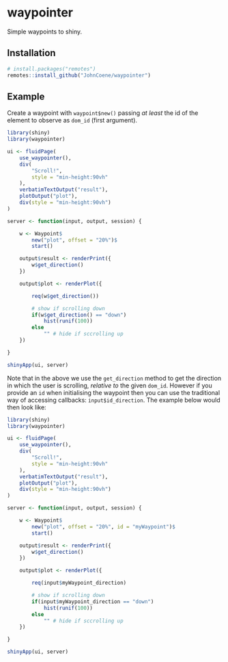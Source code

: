 # waypointer

Simple waypoints to shiny.

## Installation

``` r
# install.packages("remotes")
remotes::install_github("JohnCoene/waypointer")
```

## Example

Create a waypoint with `waypoint$new()`  passing _at least_ the id of the element to observe as `dom_id` (first argument). 

``` r
library(shiny)
library(waypointer)

ui <- fluidPage(
	use_waypointer(),
	div(
		"Scroll!", 
		style = "min-height:90vh"
	),
	verbatimTextOutput("result"),
	plotOutput("plot"),
	div(style = "min-height:90vh")
)

server <- function(input, output, session) {

	w <- Waypoint$
		new("plot", offset = "20%")$
		start()

	output$result <- renderPrint({
		w$get_direction()
	})

	output$plot <- renderPlot({

		req(w$get_direction())

		# show if scrolling down
		if(w$get_direction() == "down")
			hist(runif(100))
		else
			"" # hide if sccrolling up
	})

}

shinyApp(ui, server)
```

Note that in the above we use the `get_direction` method to get the direction in which the user is scrolling, _relative to_ the given `dom_id`. However if you provide an `id` when initialising the waypoint then you can use the traditional way of accessing callbacks: `input$id_direction`. The example below would then look like:

``` r
library(shiny)
library(waypointer)

ui <- fluidPage(
	use_waypointer(),
	div(
		"Scroll!", 
		style = "min-height:90vh"
	),
	verbatimTextOutput("result"),
	plotOutput("plot"),
	div(style = "min-height:90vh")
)

server <- function(input, output, session) {

	w <- Waypoint$
		new("plot", offset = "20%", id = "myWaypoint")$
		start()

	output$result <- renderPrint({
		w$get_direction()
	})

	output$plot <- renderPlot({

		req(input$myWaypoint_direction)

		# show if scrolling down
		if(input$myWaypoint_direction == "down")
			hist(runif(100))
		else
			"" # hide if sccrolling up
	})

}

shinyApp(ui, server)
```
